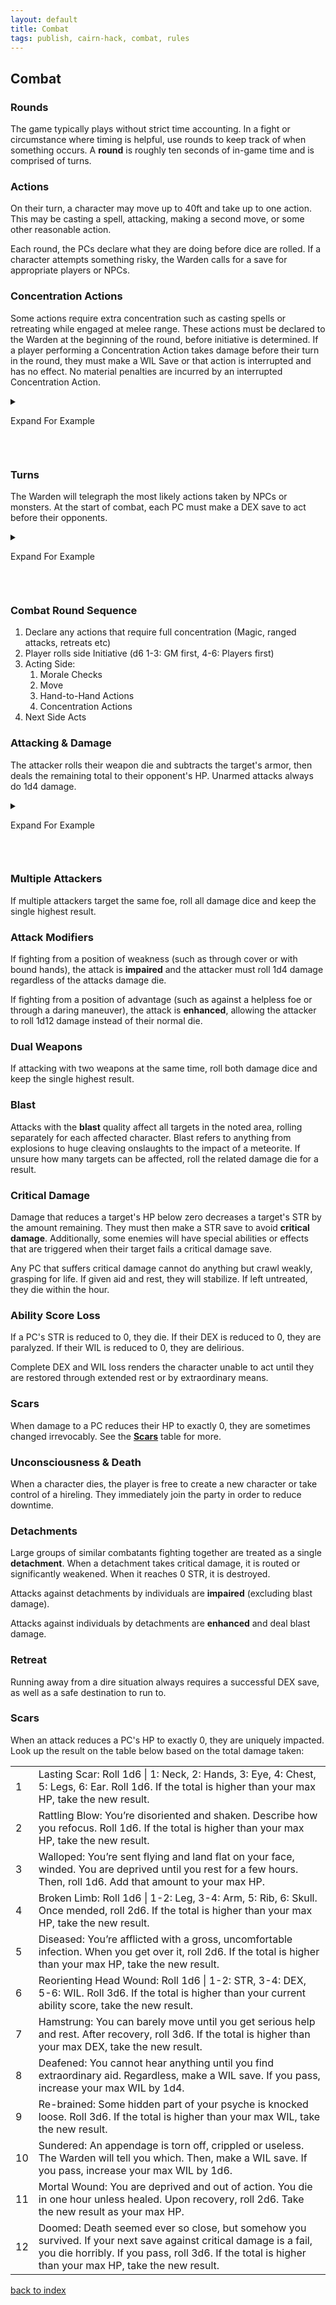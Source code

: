 ```yaml
---
layout: default
title: Combat
tags: publish, cairn-hack, combat, rules
---
```

## Combat

### Rounds

The game typically plays without strict time accounting. In a fight or circumstance where timing is helpful, use rounds to keep track of when something occurs. A **round** is roughly ten seconds of in-game time and is comprised of turns.

### Actions  

On their turn, a character may move up to 40ft and take up to one action. This may be casting a spell, attacking, making a second move, or some other reasonable action.

Each round, the PCs declare what they are doing before dice are rolled. If a character attempts something risky, the Warden calls for a save for appropriate players or NPCs.

### Concentration Actions

Some actions require extra concentration such as casting spells or retreating while engaged at melee range.  These actions must be declared to the Warden at the beginning of the round, before initiative is determined. If a player performing a Concentration Action takes damage before their turn in the round, they must make a WIL Save or that action is interrupted and has no effect.  No material penalties are incurred by an interrupted Concentration Action.  

<details markdown="block">

  <summary>

Expand For Example

 </summary>

 _The party has stumbled into the a lich's tomb. At the top of the round, the GM declares that the Lich is going to be casting a spell. Since spell casting requires the full concentration of the Lich, it cannot have other actions this turn. During the Initiative roll, the players get a 5 and go first.  Since spellcasters that take damage before their turn are interrupted, each player attempts to deal damage to the Lich.  Jordan the Paladin attacks the Lich and does 4 dmg. The Lich misses their WIL Save _

</details>

### Turns

The Warden will telegraph the most likely actions taken by NPCs or monsters. At the start of combat, each PC must make a DEX save to act before their opponents.

<details markdown="block">

  <summary>

Expand For Example

 </summary>

 _Bea has accidentally stumbled onto the stomping grounds of a massive Wood Troll. In order to make a move before the Troll, she makes a DEX save. She fails, and the Troll gets to attack first._

</details>

### Combat Round Sequence

1. Declare any actions that require full concentration (Magic, ranged attacks, retreats etc)  
2. Player rolls side Initiative (d6 1-3: GM first, 4-6: Players first)
3. Acting Side:
	1. Morale Checks
	2. Move
	3. Hand-to-Hand Actions
	4. Concentration Actions
4. Next Side Acts


### Attacking & Damage

The attacker rolls their weapon die and subtracts the target's armor, then deals the remaining total to their opponent's HP. Unarmed attacks always do 1d4 damage.

<details markdown="block">

  <summary>

Expand For Example

 </summary>

 _The Wood Troll roars, swinging its club at Bea, who has 5 HP. The club does 1d10 damage and the Warden rolls a 4. They subtract 1 to account for Bea's  leather armor, leaving Bea with 2 HP remaining_.

</details>

### Multiple Attackers  

If multiple attackers target the same foe, roll all damage dice and keep the single highest result.

### Attack Modifiers

If fighting from a position of weakness (such as through cover or with bound hands), the attack is **impaired** and the attacker must roll 1d4 damage regardless of the attacks damage die.

If fighting from a position of advantage (such as against a helpless foe or through a daring maneuver), the attack is **enhanced**, allowing the attacker to roll 1d12 damage instead of their normal die.

### Dual Weapons

If attacking with two weapons at the same time, roll both damage dice and keep the single highest result.

### Blast  

Attacks with the **blast** quality affect all targets in the noted area, rolling separately for each affected character. Blast refers to anything from explosions to huge cleaving onslaughts to the impact of a meteorite. If unsure how many targets can be affected, roll the related damage die for a result.

### Critical Damage

Damage that reduces a target's HP below zero decreases a target's STR by the amount remaining. They must then make a STR save to avoid **critical damage**. Additionally, some enemies will have special abilities or effects that are triggered when their target fails a critical damage save.

Any PC that suffers critical damage cannot do anything but crawl weakly, grasping for life. If given aid and rest, they will stabilize. If left untreated, they die within the hour.

### Ability Score Loss

If a PC's STR is reduced to 0, they die. If their DEX is reduced to 0, they are paralyzed. If their WIL is reduced to 0, they are delirious.

Complete DEX and WIL loss renders the character unable to act until they are restored through extended rest or by extraordinary means.  

### Scars

When damage to a PC reduces their HP to exactly 0, they are sometimes changed irrevocably. See the [**Scars**](/cairn-srd#scars-1) table for more.

### Unconsciousness & Death

When a character dies, the player is free to create a new character or take control of a hireling. They immediately join the party in order to reduce downtime.

### Detachments

Large groups of similar combatants fighting together are treated as a single **detachment**. When a detachment takes critical damage, it is routed or significantly weakened. When it reaches 0 STR, it is destroyed.

Attacks against detachments by individuals are **impaired** (excluding blast damage).  

Attacks against individuals by detachments are **enhanced** and deal blast damage.

### Retreat

Running away from a dire situation always requires a successful DEX save, as well as a safe destination to run to.

### Scars

When an attack reduces a PC's HP to exactly 0, they are uniquely impacted. Look up the result on the table below based on the total damage taken:

|     |                                                                                                                                                                                                                           |
| --- | ------------------------------------------------------------------------------------------------------------------------------------------------------------------------------------------------------------------------- |
| 1   | Lasting Scar: Roll 1d6 &#124; 1: Neck, 2: Hands, 3: Eye, 4: Chest, 5: Legs, 6: Ear. Roll 1d6. If the total is higher than your max HP, take the new result.                                                               |
| 2   | Rattling Blow: You’re disoriented and shaken. Describe how you refocus. Roll 1d6. If the total is higher than your max HP, take the new result.                                                                           |
| 3   | Walloped: You’re sent flying and land flat on your face, winded. You are deprived until you rest for a few hours. Then, roll 1d6. Add that amount to your max HP.                                                         |
| 4   | Broken Limb: Roll 1d6 &#124; 1-2: Leg, 3-4: Arm, 5: Rib, 6: Skull. Once mended, roll 2d6. If the total is higher than your max HP, take the new result.                                                                   |
| 5   | Diseased: You’re afflicted with a gross, uncomfortable infection. When you get over it, roll 2d6. If the total is higher than your max HP, take the new result.                                                           |
| 6   | Reorienting Head Wound: Roll 1d6 &#124; 1-2: STR, 3-4: DEX, 5-6: WIL. Roll 3d6. If the total is higher than your current ability score, take the new result.                                                              |
| 7   | Hamstrung: You can barely move until you get serious help and rest. After recovery, roll 3d6. If the total is higher than your max DEX, take the new result.                                                              |
| 8   | Deafened: You cannot hear anything until you find extraordinary aid. Regardless, make a WIL save. If you pass, increase your max WIL by 1d4.                                                                              |
| 9   | Re-brained: Some hidden part of your psyche is knocked loose. Roll 3d6. If the total is higher than your max WIL, take the new result.                                                                                    |
| 10  | Sundered: An appendage is torn off, crippled or useless. The Warden will tell you which. Then, make a WIL save. If you pass, increase your max WIL by 1d6.                                                                |
| 11  | Mortal Wound: You are deprived and out of action. You die in one hour unless healed. Upon recovery, roll 2d6. Take the new result as your max HP.                                                                         |
| 12  | Doomed: Death seemed ever so close, but somehow you survived. If your next save against critical damage is a fail, you die horribly. If you pass, roll 3d6. If the total is higher than your max HP, take the new result. |

[back to index](#index)

<p></p>